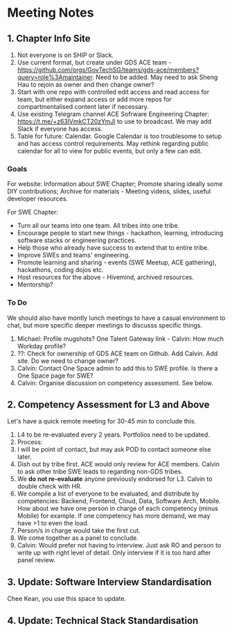 # Meeting Notes

## 1. Chapter Info Site

1. Not everyone is on SHIP or Slack.
2. Use current format, but create under GDS ACE team - https://github.com/orgs/GovTechSG/teams/gds-ace/members?query=role%3Amaintainer. Need to be added. May need to ask Sheng Hau to rejoin as owner and then change owner?
3. Start with one repo with controlled edit access and read access for team, but either expand access or add more repos for compartmentalised content later if necessary.
4. Use existing Telegram channel ACE Sofrware Engineering Chapter: https://t.me/+z63lVmkCT20zYmJl to use to broadcast. We may add Slack if everyone has access.
5. Table for future: Calendar. Google Calendar is too troublesome to setup and has access control requirements. May rethink regarding public calendar for all to view for public events, but only a few can edit.

### Goals

For website: Information about SWE Chapter; Promote sharing ideally some DIY contributions; Archive for materials - Meeting videos, slides, useful developer resources.
 
For SWE Chapter:
- Turn all our teams into one team. All tribes into one tribe.
 - Encourage people to start new things - hackathon, learning, introducing software stacks or engineering practices.
 - Help those who already have success to extend that to entire tribe.
- Improve SWEs and teams' engineering.
 - Promote learning and sharing - events (SWE Meetup, ACE gathering), hackathons, coding dojos etc.
 - Host resources for the above - Hivemind, archived resources.
 - Mentorship?
 
### To Do

We should also have montly lunch meetings to have a casual environment to chat, but more specific deeper meetings to discusss specific things.

1. Michael: Profile mugshots? One Talent Gateway link - Calvin: How much Workday profile?
2. ??: Check for ownership of GDS ACE team on Github. Add Calvin. Add site. Do we need to change owner?
3. Calvin: Contact One Space admin to add this to SWE profile. Is there a One Space page for SWE?
4. Calvin: Organise discussion on competency assessment. See below.
 
## 2. Competency Assessment for L3 and Above

Let's have a quick remote meeting for 30-45 min to conclude this.

1. L4 to be re-evaluated every 2 years. Portfolios need to be updated.
2. Process:
  3. I will be point of contact, but may ask POD to contact someone else later.
  4. Dish out by tribe first. ACE would only review for ACE members. Calvin to ask other tribe SWE leads to regarding non-GDS tribes.
  5. We **do not re-evaluate** anyone previously endorsed for L3. Calvin to double check with HR.
  6. We compile a list of everyone to be evaluated, and distribute by competencies: Backend, Frontend, Cloud, Data, Software Arch, Mobile. How about we have one person in charge of each competency (minus Mobile) for example. If one competency has more demand, we may have >1 to even the load.
  7. Person/s in charge would take the first cut.
  8. We come together as a panel to conclude.
  9. Calvin: Would prefer not having to interview. Just ask RO and person to write up with right level of detail. Only interview if it is too hard after panel review.

## 3. Update: Software Interview Standardisation

Chee Kean, you use this space to update.

## 4. Update: Technical Stack Standardisation


